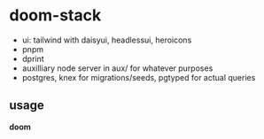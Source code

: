 # doom-stack

- ui: tailwind with daisyui, headlessui, heroicons
- pnpm
- dprint
- auxilliary node server in aux/ for whatever purposes
- postgres, knex for migrations/seeds, pgtyped for actual queries

## usage

**doom**
